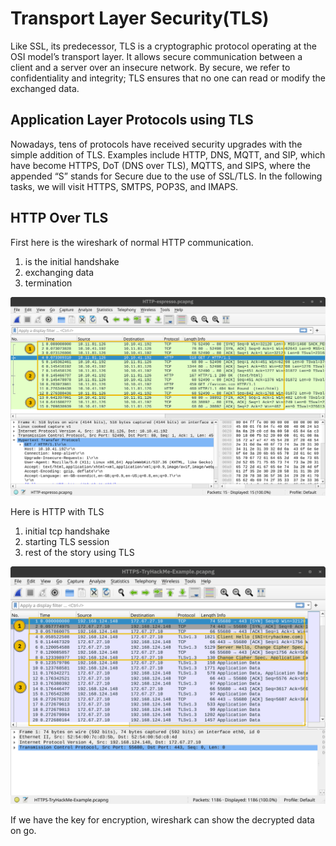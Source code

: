 # Transport Layer Security(TLS)

Like SSL, its predecessor, TLS is a cryptographic protocol operating at the OSI model’s transport layer. It allows secure communication between a client and a server over an insecure network. By secure, we refer to confidentiality and integrity; TLS ensures that no one can read or modify the exchanged data. 

## Application Layer Protocols using TLS

Nowadays, tens of protocols have received security upgrades with the simple addition of TLS. Examples include HTTP, DNS, MQTT, and SIP, which have become HTTPS, DoT (DNS over TLS), MQTTS, and SIPS, where the appended “S” stands for Secure due to the use of SSL/TLS. In the following tasks, we will visit HTTPS, SMTPS, POP3S, and IMAPS.

## HTTP Over TLS

First here is the wireshark of normal HTTP communication.

1. is the initial handshake  
2. exchanging data
3. termination

![tls1](img/tls1.png)

Here is HTTP with TLS

1. initial tcp handshake
2. starting TLS session
3. rest of the story using TLS

![tls2](img/tls2.png)


If we have the key for encryption, wireshark can show the decrypted data on go.